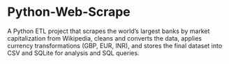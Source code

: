 # Python-Web-Scrape
A Python ETL project that scrapes the world’s largest banks by market capitalization from Wikipedia, cleans and converts the data, applies currency transformations (GBP, EUR, INR), and stores the final dataset into CSV and SQLite for analysis and SQL queries.
